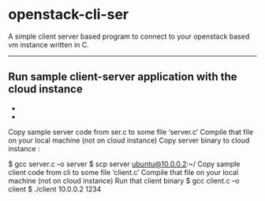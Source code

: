 openstack-cli-ser
=================

A simple client server based program to connect to your openstack based vm instance written in C.
*****************************************
Run sample client-server application with the cloud instance
-
-
-
Copy sample server code from ser.c to some file ‘server.c’
Compile that file on your local machine (not on cloud instance)
Copy server binary to cloud instance :

$ gcc server.c –o server
$ scp server ubuntu@10.0.0.2:~/
Copy sample client code from cli to some file ‘client.c’
Compile that file on your local machine (not on cloud instance)
Run that client binary
$ gcc client.c –o client
$ ./client 10.0.0.2 1234
